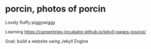 # porcin, photos of porcin

Lovely fluffy piggywiggy

Learning https://carpentries-incubator.github.io/jekyll-pages-novice/

Goal: build a website using Jekyll Engine
